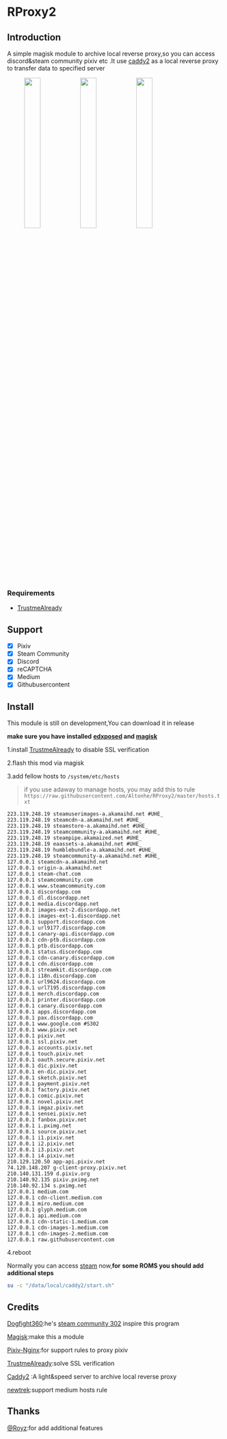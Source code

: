 # RProxy2

## Introduction

A simple magisk module to archive local reverse proxy,so you can access discord&steam community pixiv etc .It use [caddy2](https://github.com/caddyserver/caddy/releases) as a local reverse proxy to  transfer data to specified server
<figure class="third">
<img src="https://altonhe.github.io/medias/RProxy/1.jpeg" width="30%" height="30%" >
<img src="https://altonhe.github.io/medias/RProxy/2.jpeg" width="30%" height="30%">
<img src="https://altonhe.github.io/medias/RProxy/3.jpeg" width="30%" height="30%">
</figure>

### Requirements
* [TrustmeAlready](https://github.com/ViRb3/TrustMeAlready)

## Support

- [x] Pixiv
- [x] Steam Community
- [x] Discord
- [x] reCAPTCHA
- [x] Medium
- [x] Githubusercontent

## Install

This module is still on development,You can download it in release

**make sure you have installed** **[edxposed](https://github.com/ElderDrivers/EdXposed) and [magisk](https://github.com/topjohnwu/Magisk/releases)**

1.install [TrustmeAlready](https://github.com/ViRb3/TrustMeAlready)  to disable SSL verification 

2.flash this mod via magisk

3.add fellow hosts to `/system/etc/hosts`

> if you use adaway to manage hosts, you may add this to rule
> ` https://raw.githubusercontent.com/Altonhe/RProxy2/master/hosts.txt`

```hosts
223.119.248.19 steamuserimages-a.akamaihd.net #UHE_
223.119.248.19 steamcdn-a.akamaihd.net #UHE_
223.119.248.19 steamstore-a.akamaihd.net #UHE_
223.119.248.19 steamcommunity-a.akamaihd.net #UHE_
223.119.248.19 steampipe.akamaized.net #UHE_
223.119.248.19 eaassets-a.akamaihd.net #UHE_
223.119.248.19 humblebundle-a.akamaihd.net #UHE_
223.119.248.19 steamcommunity-a.akamaihd.net #UHE_
127.0.0.1 steamcdn-a.akamaihd.net
127.0.0.1 origin-a.akamaihd.net
127.0.0.1 steam-chat.com
127.0.0.1 steamcommunity.com
127.0.0.1 www.steamcommunity.com
127.0.0.1 discordapp.com
127.0.0.1 dl.discordapp.net
127.0.0.1 media.discordapp.net
127.0.0.1 images-ext-2.discordapp.net
127.0.0.1 images-ext-1.discordapp.net
127.0.0.1 support.discordapp.com
127.0.0.1 url9177.discordapp.com
127.0.0.1 canary-api.discordapp.com
127.0.0.1 cdn-ptb.discordapp.com
127.0.0.1 ptb.discordapp.com
127.0.0.1 status.discordapp.com
127.0.0.1 cdn-canary.discordapp.com
127.0.0.1 cdn.discordapp.com
127.0.0.1 streamkit.discordapp.com
127.0.0.1 i18n.discordapp.com
127.0.0.1 url9624.discordapp.com
127.0.0.1 url7195.discordapp.com
127.0.0.1 merch.discordapp.com
127.0.0.1 printer.discordapp.com
127.0.0.1 canary.discordapp.com
127.0.0.1 apps.discordapp.com
127.0.0.1 pax.discordapp.com
127.0.0.1 www.google.com #S302
127.0.0.1 www.pixiv.net
127.0.0.1 pixiv.net 
127.0.0.1 ssl.pixiv.net
127.0.0.1 accounts.pixiv.net 
127.0.0.1 touch.pixiv.net
127.0.0.1 oauth.secure.pixiv.net
127.0.0.1 dic.pixiv.net
127.0.0.1 en-dic.pixiv.net 
127.0.0.1 sketch.pixiv.net
127.0.0.1 payment.pixiv.net
127.0.0.1 factory.pixiv.net 
127.0.0.1 comic.pixiv.net  
127.0.0.1 novel.pixiv.net 
127.0.0.1 imgaz.pixiv.net 
127.0.0.1 sensei.pixiv.net
127.0.0.1 fanbox.pixiv.net
127.0.0.1 i.pximg.net
127.0.0.1 source.pixiv.net
127.0.0.1 i1.pixiv.net 
127.0.0.1 i2.pixiv.net 
127.0.0.1 i3.pixiv.net 
127.0.0.1 i4.pixiv.net 
210.129.120.50 app-api.pixiv.net  
74.120.148.207 g-client-proxy.pixiv.net 
210.140.131.159 d.pixiv.org 
210.140.92.135 pixiv.pximg.net  
210.140.92.134 s.pximg.net
127.0.0.1 medium.com
127.0.0.1 cdn-client.medium.com
127.0.0.1 miro.medium.com
127.0.0.1 glyph.medium.com
127.0.0.1 api.medium.com
127.0.0.1 cdn-static-1.medium.com
127.0.0.1 cdn-images-1.medium.com
127.0.0.1 cdn-images-2.medium.com
127.0.0.1 raw.githubusercontent.com
```

4.reboot

Normally you can access [steam](steamcommunity.com) now,**for** **some ROMS you should add additional steps**

```bash 
su -c "/data/local/caddy2/start.sh"
```

## Credits

[Dogfight360](https://www.dogfight360.com/blog/):he's  [steam community 302](https://www.dogfight360.com/blog/686/) inspire this program

[Magisk](https://github.com/topjohnwu/Magisk/releases):make this a module

[Pixiv-Nginx](https://github.com/mashirozx/Pixiv-Nginx):for support rules to proxy pixiv

[TrustmeAlready](https://github.com/ViRb3/TrustMeAlready):solve SSL verification 

[Caddy2](https://github.com/caddyserver/caddy/releases) :A light&speed server to archive local reverse proxy

[newtrek](https://www.jianshu.com/u/a8649c5c66fe):support medium hosts rule

## Thanks

[@Royz](https://github.com/RoyZ-CSGO):for add additional features
